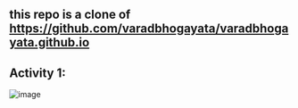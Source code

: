 ## this repo is a clone of https://github.com/varadbhogayata/varadbhogayata.github.io

## Activity 1:
![image](https://github.com/AbhayWalia/AbhayWalia.github.io/assets/94670623/cab28163-481e-4f38-aa0f-812b54e22a4c)
